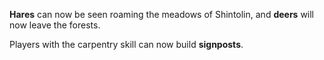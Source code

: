 <b>Hares</b> can now be seen roaming the meadows of Shintolin, and <b>deers</b> will now leave the forests.

Players with the carpentry skill can now build <b>signposts</b>.
